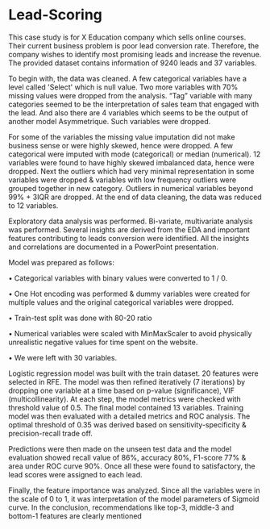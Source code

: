 # Lead-Scoring

This case study is for X Education company which sells online courses. Their current business problem is poor lead conversion rate. Therefore, the company wishes to identify most promising leads and increase the revenue. The provided dataset contains information of 9240 leads and 37 variables.

To begin with, the data was cleaned. A few categorical variables have a level called 'Select' which is null value. Two more variables with 70% missing values were dropped from the analysis. “Tag” variable with many categories seemed to be the interpretation of sales team that engaged with the lead. And also there are 4 variables which seems to be the output of another model Asymmetrique. Such variables were dropped. 

For some of the variables the missing value imputation did not make business sense or were highly skewed, hence were dropped. A few categorical were imputed with mode (categorical) or median (numerical). 12 variables were found to have highly skewed imbalanced data, hence were dropped. Next the outliers which had very minimal representation in some variables were dropped & variables with low frequency outliers were grouped together in new category. Outliers in numerical variables beyond 99% + 3IQR are dropped. At the end of data cleaning, the data was reduced to 12 variables.

Exploratory data analysis was performed. Bi-variate, multivariate analysis was performed. Several insights are derived from the EDA and important features contributing to leads conversion were identified. All the insights and correlations are documented in a PowerPoint presentation.

Model was prepared as follows:

•	Categorical variables with binary values were converted to 1 / 0.

•	One Hot encoding was performed & dummy variables were created for multiple values and the original categorical variables were dropped.

•	Train-test split was done with 80-20 ratio 

•	Numerical variables were scaled with MinMaxScaler to avoid physically unrealistic negative values for time spent on the website.

•	We were left with 30 variables.


Logistic regression model was built with the train dataset. 20 features were selected in RFE. The model was then refined iteratively (7 iterations) by dropping one variable at a time based on p-value (significance), VIF (multicollinearity). At each step, the model metrics were checked with threshold value of 0.5. The final model contained 13 variables.
Training model was then evaluated with a detailed metrics and ROC analysis. The optimal threshold of 0.35 was derived based on sensitivity-specificity & precision-recall trade off. 

Predictions were then made on the unseen test data and the model evaluation showed recall value of 86%, accuracy 80%, F1-score 77% & area under ROC curve 90%. Once all these were found to satisfactory, the lead scores were assigned to each lead.

Finally, the feature importance was analyzed. Since all the variables were in the scale of 0 to 1, it was interpretation of the model parameters of Sigmoid curve. In the conclusion, recommendations like top-3, middle-3 and bottom-1 features are clearly mentioned

